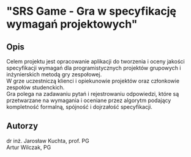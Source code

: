 # "SRS Game - Gra w specyfikację wymagań projektowych"

## Opis
  Celem projektu jest opracowanie aplikacji do tworzenia i oceny jakości specyfikacji wymagań dla programistycznych projektów grupowych i inżynierskich metodą gry zespołowej.  
  W grze uczestniczą klienci i opiekunowie projektów oraz członkowie zespołów studenckich.  
  Gra polega na zadawaniu pytań i rejestrowaniu odpowiedzi, które są przetwarzane na wymagania i oceniane przez algorytm podający kompletność formalną, spójność i dojrzałość specyfikacji.  

## Autorzy
  dr inż. Jarosław Kuchta, prof. PG  
  Artur Wilczak, PG  
